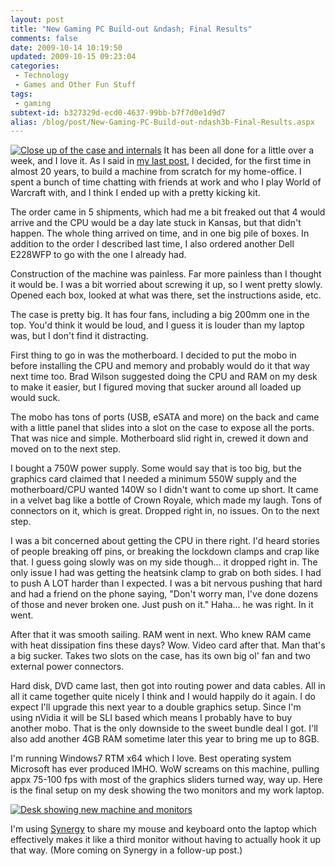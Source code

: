 ```yaml
---
layout: post
title: "New Gaming PC Build-out &ndash; Final Results"
comments: false
date: 2009-10-14 10:19:50
updated: 2009-10-15 09:23:04
categories:
 - Technology
 - Games and Other Fun Stuff
tags:
 - gaming
subtext-id: b327329d-ecd0-4637-99bb-b7f7d0e1d9d7
alias: /blog/post/New-Gaming-PC-Build-out-ndash3b-Final-Results.aspx
---
```



[![Close up of the case and internals](/images/blog/WindowsLiveWriter/NewGamingPCBuildoutFinalResults/73206C52/001_thumb.jpg)](/images/blog/WindowsLiveWriter/NewGamingPCBuildoutFinalResults/5AFD01F7/001.jpg) It has been all done for a little over a week, and I love it. As I said in [my last post](http://www.peterprovost.org/blog/post/New-Gaming-PC-Build-out-ndash3b-The-Order.aspx), I decided, for the first time in almost 20 years, to build a machine from scratch for my home-office. I spent a bunch of time chatting with friends at work and who I play World of Warcraft with, and I think I ended up with a pretty kicking kit.

The order came in 5 shipments, which had me a bit freaked out that 4 would arrive and the CPU would be a day late stuck in Kansas, but that didn't happen. The whole thing arrived on time, and in one big pile of boxes. In addition to the order I described last time, I also ordered another Dell E228WFP to go with the one I already had.

Construction of the machine was painless. Far more painless than I thought it would be. I was a bit worried about screwing it up, so I went pretty slowly. Opened each box, looked at what was there, set the instructions aside, etc.

The case is pretty big. It has four fans, including a big 200mm one in the top. You'd think it would be loud, and I guess it is louder than my laptop was, but I don't find it distracting.

First thing to go in was the motherboard. I decided to put the mobo in before installing the CPU and memory and probably would do it that way next time too. Brad Wilson suggested doing the CPU and RAM on my desk to make it easier, but I figured moving that sucker around all loaded up would suck.

The mobo has tons of ports (USB, eSATA and more) on the back and came with a little panel that slides into a slot on the case to expose all the ports. That was nice and simple. Motherboard slid right in, crewed it down and moved on to the next step.

I bought a 750W power supply. Some would say that is too big, but the graphics card claimed that I needed a minimum 550W supply and the motherboard/CPU wanted 140W so I didn't want to come up short. It came in a velvet bag like a bottle of Crown Royale, which made my laugh. Tons of connectors on it, which is great. Dropped right in, no issues. On to the next step.

I was a bit concerned about getting the CPU in there right. I'd heard stories of people breaking off pins, or breaking the lockdown clamps and crap like that. I guess going slowly was on my side though... it dropped right in. The only issue I had was getting the heatsink clamp to grab on both sides. I had to push A LOT harder than I expected. I was a bit nervous pushing that hard and had a friend on the phone saying, "Don't worry man, I've done dozens of those and never broken one. Just push on it." Haha... he was right. In it went.

After that it was smooth sailing. RAM went in next. Who knew RAM came with heat dissipation fins these days? Wow. Video card after that. Man that's a big sucker. Takes two slots on the case, has its own big ol' fan and two external power connectors.

Hard disk, DVD came last, then got into routing power and data cables. All in all it came together quite nicely I think and I would happily do it again. I do expect I'll upgrade this next year to a double graphics setup. Since I'm using nVidia it will be SLI based which means I probably have to buy another mobo. That is the only downside to the sweet bundle deal I got. I'll also add another 4GB RAM sometime later this year to bring me up to 8GB.

I'm running Windows7 RTM x64 which I love. Best operating system Microsoft has ever produced IMHO. WoW screams on this machine, pulling appx 75-100 fps with most of the graphics sliders turned way, way up. Here is the final setup on my desk showing the two monitors and my work laptop.

[![Desk showing new machine and monitors](/images/blog/WindowsLiveWriter/NewGamingPCBuildoutFinalResults/2F043A70/dsc05371q_thumb.jpg)](/images/blog/WindowsLiveWriter/NewGamingPCBuildoutFinalResults/1D93D998/dsc05371q.jpg)

I'm using [Synergy](http://synergy2.sourceforge.net/) to share my mouse and keyboard onto the laptop which effectively makes it like a third monitor without having to actually hook it up that way. (More coming on Synergy in a follow-up post.)

